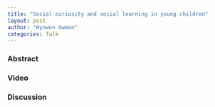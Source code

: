 ```yaml
---
title: "Social curiosity and social learning in young children"
layout: post
author: "Hyowon Gweon"
categories: Talk
---
```


### Abstract

### Video

### Discussion
